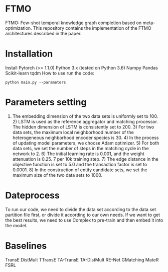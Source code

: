# FTMO
FTMO: Few-shot temporal knowledge graph completion based on meta-optimization.
This repository contains the implementation of the FTMO architectures described in the paper.
# Installation
Install Pytorch (>= 1.1.0)
Python 3.x (tested on Python 3.6)
Numpy
Pandas
Scikit-learn
tqdm
How to use
run the code:
```
python main.py --parameters
```
# Parameters setting
1) The embedding dimension of the two data sets is uniformly set to 100. 2) LSTM is used as the reference aggregator and matching processor. The hidden dimension of LSTM is consistently set to 200. 3) For two data sets, the maximum local neighborhood number of the heterogeneous neighborhood encoder species is 30. 4) In the process of updating model parameters, we choose Adam optimizer. 5) For both data sets, we set the number of steps in the matching cycle in the network to 2. 6) The initial learning rate is 0.001, and the weight attenuation is 0.25. 7 per 10k training step. 7) The edge distance in the objective function is set to 5.0 and the transaction factor is set to 0.0001. 8) In the construction of entity candidate sets, we set the maximum size of the two data sets to 1000.
# Dateprocess
To run our code, we need to divide the data set according to the data set partition file first, or divide it according to our own needs. If we want to get the best results, we need to use Complex to pre-train and then embed it into the model.
# Baselines
TransE
DistMult
TTransE
TA-TransE
TA-DistMult
RE-Net
GMatching
MateR
FSRL
